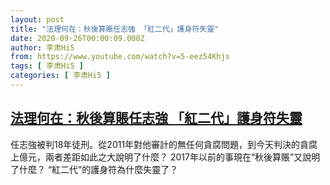 ```yaml
---
layout: post
title: "法理何在：秋後算賬任志強 「紅二代」護身符失靈"
date: 2020-09-26T00:00:09.000Z
author: 李肃Hi5
from: https://www.youtube.com/watch?v=5-eez54Khjs
tags: [ 李肃Hi5 ]
categories: [ 李肃Hi5 ]
---
```

<!--1601078409000-->
[法理何在：秋後算賬任志強 「紅二代」護身符失靈](https://www.youtube.com/watch?v=5-eez54Khjs)
------

<div>
任志強被判18年徒刑。從2011年對他審計的無任何貪腐問題，到今天判決的貪腐上億元，兩者差距如此之大說明了什麼？ 2017年以前的事現在“秋後算賬”又說明了什麼？ “紅二代”的護身符為什麼失靈了？
</div>
